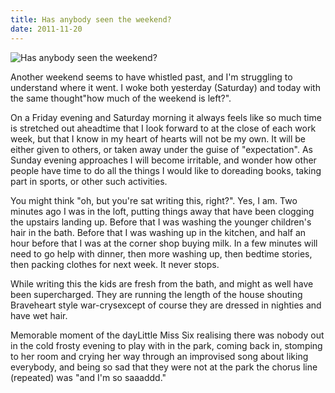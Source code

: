 ```yaml
---
title: Has anybody seen the weekend?
date: 2011-11-20
---
```


![Has anybody seen the weekend?](https://source.unsplash.com/qTpc0Vj4YoE/1600x900)

Another weekend seems to have whistled past, and I'm struggling to understand where it went. I woke both yesterday (Saturday) and today with the same thought"how much of the weekend is left?".

On a Friday evening and Saturday morning it always feels like so much time is stretched out aheadtime that I look forward to at the close of each work week, but that I know in my heart of hearts will not be my own. It will be either given to others, or taken away under the guise of "expectation". As Sunday evening approaches I will become irritable, and wonder how other people have time to do all the things I would like to doreading books, taking part in sports, or other such activities.

You might think "oh, but you're sat writing this, right?". Yes, I am. Two minutes ago I was in the loft, putting things away that have been clogging the upstairs landing up. Before that I was washing the younger children's hair in the bath. Before that I was washing up in the kitchen, and half an hour before that I was at the corner shop buying milk. In a few minutes will need to go help with dinner, then more washing up, then bedtime stories, then packing clothes for next week. It never stops.

While writing this the kids are fresh from the bath, and might as well have been supercharged. They are running the length of the house shouting Braveheart style war-crysexcept of course they are dressed in nighties and have wet hair.

Memorable moment of the dayLittle Miss Six realising there was nobody out in the cold frosty evening to play with in the park, coming back in, stomping to her room and crying her way through an improvised song about liking everybody, and being so sad that they were not at the park the chorus line (repeated) was "and I'm so saaaddd."